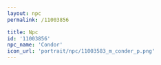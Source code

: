 ```yaml
---
layout: npc
permalink: /11003856

title: Npc
id: '11003856'
npc_name: 'Condor'
icon_url: 'portrait/npc/11003583_m_conder_p.png'
---
```

